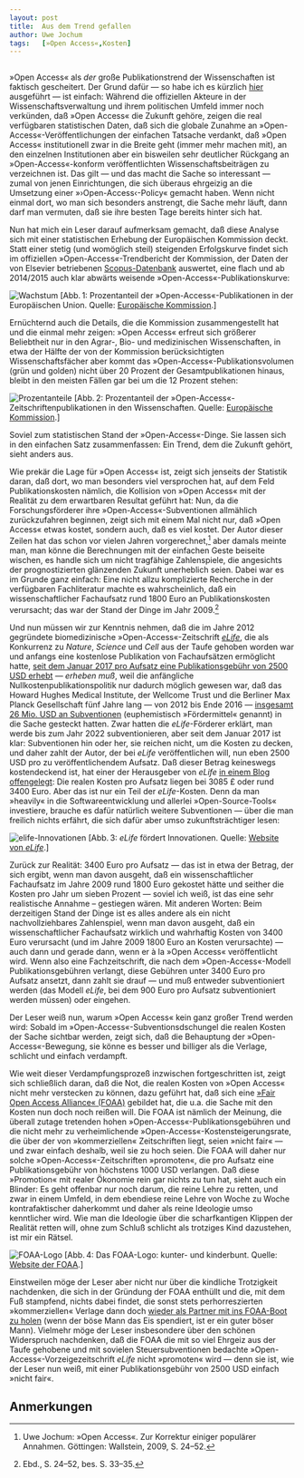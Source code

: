 ```yaml
---
layout:	post
title:	Aus dem Trend gefallen
author:	Uwe Jochum
tags:   [»Open Access«,Kosten]
---
```


<img src="http://vg05.met.vgwort.de/na/2140269c39b846bfa5d1eb24488716fb" width="1" height="1" alt="">

»Open Access« als *der* große Publikationstrend der
Wissenschaften ist faktisch gescheitert. Der Grund dafür — so
habe ich es kürzlich
[hier](https://uwejochum.github.io/5artikel/2018/08/13/kurvendiskussion/)
ausgeführt — ist einfach: Während die offiziellen Akteure in der
Wissenschaftsverwaltung und ihrem politischen Umfeld immer noch
verkünden, daß »Open Access« die Zukunft gehöre, zeigen die real
verfügbaren statistischen Daten, daß sich die globale Zunahme an
»Open-Access«-Veröffentlichungen der einfachen Tatsache verdankt,
daß »Open Access« institutionell zwar in die Breite geht (immer
mehr machen mit), an den einzelnen Institutionen aber ein
bisweilen sehr deutlicher Rückgang an »Open-Access«-konform
veröffentlichten Wissenschaftsbeiträgen zu verzeichnen ist. Das
gilt — und das macht die Sache so interessant — zumal von jenen
Einrichtungen, die sich überaus ehrgeizig an die Umsetzung einer
»›Open-Access‹-Policy« gemacht haben. Wenn nicht einmal dort, wo
man sich besonders anstrengt, die Sache mehr läuft, dann darf man
vermuten, daß sie ihre besten Tage bereits hinter sich hat.

Nun hat mich ein Leser darauf aufmerksam gemacht, daß diese
Analyse sich mit einer statistischen Erhebung der Europäischen
Kommission deckt. Statt einer stetig (und womöglich steil)
steigenden Erfolgskurve findet sich im offiziellen
»Open-Access«-Trendbericht der Kommission, der Daten der von
Elsevier betriebenen
[Scopus-Datenbank](https://www.elsevier.com/solutions/scopus)
auswertet, eine flach und ab 2014/2015 auch klar abwärts weisende
»Open-Access«-Publikationskurve:

![Wachstum](/5artikel/material/eu-kommission-open-access-chart-2018.png
"Wachstum von OA") [Abb.&thinsp;1: Prozentanteil der
»Open-Access«-Publikationen in der Europäischen Union. Quelle:
[Europäische
Kommission](https://ec.europa.eu/info/open-science/open-science-monitor/trends-open-access-publications_de).]

Ernüchternd auch die Details, die die Kommission zusammengestellt
hat und die einmal mehr zeigen: »Open Access« erfreut sich
größerer Beliebtheit nur in den Agrar-, Bio- und medizinischen
Wissenschaften, in etwa der Hälfte der von der Kommission
berücksichtigten Wissenschaftsfächer aber kommt das
»Open-Access«-Publikationsvolumen (grün und golden) nicht über 20
Prozent der Gesamtpublikationen hinaus, bleibt in den meisten
Fällen gar bei um die 12 Prozent stehen:

![Prozentanteile](/5artikel/material/eu-kommission-open-access-chart-prozentanteile-wissenschaften-2018.png
"Prozentanteile von OA in den Wissenschaften") [Abb.&thinsp;2:
Prozentanteil der »Open-Access«-Zeitschriftenpublikationen in den
Wissenschaften. Quelle: [Europäische
Kommission](https://ec.europa.eu/info/open-science/open-science-monitor/trends-open-access-publications_de).]

Soviel zum statistischen Stand der »Open-Access«-Dinge. Sie
lassen sich in den einfachen Satz zusammenfassen: Ein Trend, dem
die Zukunft gehört, sieht anders aus.

Wie prekär die Lage für »Open Access« ist, zeigt sich jenseits
der Statistik daran, daß dort, wo man besonders viel versprochen
hat, auf dem Feld Publikationskosten nämlich, die Kollision von
»Open Access« mit der Realität zu dem erwartbaren Resultat
geführt hat: Nun, da die Forschungsförderer ihre
»Open-Access«-Subventionen allmählich zurückzufahren beginnen,
zeigt sich mit einem Mal nicht nur, daß »Open Access« etwas
kostet, sondern auch, daß es viel kostet. Der Autor dieser Zeilen
hat das schon vor vielen Jahren vorgerechnet,[^1] aber damals
meinte man, man könne die Berechnungen mit der einfachen Geste
beiseite wischen, es handle sich um nicht tragfähige
Zahlenspiele, die angesichts der prognostizierten glänzenden
Zukunft unerheblich seien.  Dabei war es im Grunde ganz einfach:
Eine nicht allzu komplizierte Recherche in der verfügbaren
Fachliteratur machte es wahrscheinlich, daß ein
wissenschaftlicher Fachaufsatz rund 1800 Euro an
Publikationskosten verursacht; das war der Stand der Dinge im
Jahr 2009.[^2]

Und nun müssen wir zur Kenntnis nehmen, daß die im Jahre 2012
gegründete biomedizinische »Open-Access«-Zeitschrift
[*eLife*](https://en.wikipedia.org/wiki/ELife), die als
Konkurrenz zu *Nature*, *Science* und *Cell* aus der Taufe
gehoben worden war und anfangs eine kostenlose Publikation von
Fachaufsätzen ermöglicht hatte, [seit dem Januar 2017 pro Aufsatz
eine Publikationsgebühr von 2500 USD
erhebt](https://openaccess.mpg.de/2203216/elife-publikationsgebuehren)
— *erheben muß*, weil die anfängliche
Nullkostenpublikationspolitik nur dadurch möglich gewesen war,
daß das Howard Hughes Medical Institute, der Wellcome Trust und
die Berliner Max Planck Gesellschaft fünf Jahre lang — von 2012
bis Ende 2016 — [insgesamt 26 Mio. USD an
Subventionen](https://www.nature.com/news/open-access-journal-elife-gets-25-million-boost-1.20005)
(euphemistisch »Fördermittel« genannt) in die Sache gesteckt
hatten. Zwar hatten die *eLife*-Förderer erklärt, man werde bis
zum Jahr 2022 subventionieren, aber seit dem Januar 2017 ist
klar: Subventionen hin oder her, sie reichen nicht, um die Kosten
zu decken, und daher zahlt der Autor, der bei *eLife*
veröffentlichen will, nun eben 2500 USD pro zu veröffentlichendem
Aufsatz. Daß dieser Betrag keineswegs kostendeckend ist, hat
einer der Herausgeber von *eLife* [in einem Blog
offengelegt](https://elifesciences.org/inside-elife/b6365b76/setting-a-fee-for-publication):
Die realen Kosten pro Aufsatz liegen bei 3085 £ oder rund 3400
Euro. Aber das ist nur ein Teil der *eLife*-Kosten. Denn da man
»heavily« in die Softwareentwicklung und allerlei
»Open-Source-Tools« investiere, brauche es dafür natürlich
weitere Subventionen — über die man freilich nichts erfährt, die
sich dafür aber umso zukunftsträchtiger lesen:

![elife-Innovationen](/5artikel/material/elife-innovationen-screenshot-2018-09-14.png
"Innovationsfreude") [Abb.&thinsp;3: *eLife* fördert
Innovationen. Quelle: [Website von
*eLife*](https://elifesciences.org/about/innovation).]

Zurück zur Realität: 3400 Euro pro Aufsatz — das ist in etwa der
Betrag, der sich ergibt, wenn man davon ausgeht, daß ein
wissenschaftlicher Fachaufsatz im Jahre 2009 rund 1800 Euro
gekostet hätte und seither die Kosten pro Jahr um sieben Prozent
— soviel ich weiß, ist das eine sehr realistische Annahme –
gestiegen wären. Mit anderen Worten: Beim derzeitigen Stand der
Dinge ist es alles andere als ein nicht nachvollziehbares
Zahlenspiel, wenn man davon ausgeht, daß ein wissenschaftlicher
Fachaufsatz wirklich und wahrhaftig Kosten von 3400 Euro
verursacht (und im Jahre 2009 1800 Euro an Kosten verursachte) —
auch dann und gerade dann, wenn er à la »Open Access«
veröffentlicht wird. Wenn also eine Fachzeitschrift, die nach dem
»Open-Access«-Modell Publikationsgebühren verlangt, diese
Gebühren unter 3400 Euro pro Aufsatz ansetzt, dann zahlt sie
drauf — und muß entweder subventioniert werden (das Modell
*eLife*, bei dem 900 Euro pro Aufsatz subventioniert werden
müssen) oder eingehen.

Der Leser weiß nun, warum »Open Access« kein ganz großer Trend
werden wird: Sobald im »Open-Access«-Subventionsdschungel die
realen Kosten der Sache sichtbar werden, zeigt sich, daß die
Behauptung der »Open-Access«-Bewegung, sie könne es besser und
billiger als die Verlage, schlicht und einfach verdampft.

Wie weit dieser Verdampfungsprozeß inzwischen fortgeschritten
ist, zeigt sich schließlich daran, daß die Not, die realen Kosten
von »Open Access« nicht mehr verstecken zu können, dazu geführt
hat, daß sich eine [»Fair Open Access Alliance«
(FOAA)](https://www.fairopenaccess.org/) gebildet hat, die
u.a. die Sache mit den Kosten nun doch noch reißen will. Die FOAA
ist nämlich der Meinung, die überall zutage tretenden hohen
»Open-Access«-Publikationsgebühren und die nicht mehr zu
verheimlichende »Open-Access«-Kostensteigerungsrate, die über der
von »kommerziellen« Zeitschriften liegt, seien »nicht fair« — und
zwar einfach deshalb, weil sie zu hoch seien. Die FOAA will daher
nur solche »Open-Access«-Zeitschriften »promoten«, die pro
Aufsatz eine Publikationsgebühr von höchstens 1000 USD
verlangen. Daß diese »Promotion« mit realer Ökonomie rein gar
nichts zu tun hat, sieht auch ein Blinder: Es geht offenbar nur
noch darum, die reine Lehre zu retten, und zwar in einem Umfeld,
in dem ebendiese reine Lehre von Woche zu Woche kontrafaktischer
daherkommt und daher als reine Ideologie umso kenntlicher
wird. Wie man die Ideologie über die scharfkantigen Klippen der
Realität retten will, ohne zum Schluß schlicht als trotziges Kind
dazustehen, ist mir ein Rätsel.

![FOAA-Logo](/5artikel/material/fair-open-access-alliance-logo-screenshot-2018-09-14.png
"FOAA-Logo") [Abb.&thinsp;4: Das FOAA-Logo: kunter- und
kinderbunt. Quelle: [Website der
FOAA](https://www.fairopenaccess.org/).]

Einstweilen möge der Leser aber nicht nur über die kindliche
Trotzigkeit nachdenken, die sich in der Gründung der FOAA
enthüllt und die, mit dem Fuß stampfend, nichts dabei findet, die
sonst stets perhorreszierten »kommerziellen« Verlage dann doch
[wieder als Partner mit ins FOAA-Boot zu
holen](https://www.fairopenaccess.org/wp-content/uploads/2018/05/Public-statement-TTOA-consortium-30may18-def.pdf)
(wenn der böse Mann das Eis spendiert, ist er ein guter böser
Mann). Vielmehr möge der Leser insbesondere über den schönen
Widerspruch nachdenken, daß die FOAA die mit so viel Ehrgeiz aus
der Taufe gehobene und mit sovielen Steuersubventionen bedachte
»Open-Access«-Vorzeigezeitschrift *eLife* nicht »promoten« wird —
denn sie ist, wie der Leser nun weiß, mit einer
Publikationsgebühr von 2500 USD einfach »nicht fair«.


## Anmerkungen

[^1]: Uwe Jochum: »Open Access«. Zur Korrektur einiger populärer
    Annahmen. Göttingen: Wallstein, 2009, S. 24–52.

[^2]: Ebd., S. 24–52, bes. S. 33–35.	

